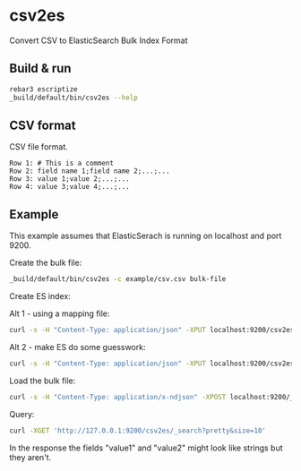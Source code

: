 # csv2es

Convert CSV to ElasticSearch Bulk Index Format

## Build & run

```bash
rebar3 escriptize
_build/default/bin/csv2es --help
```

## CSV format

CSV file format.

```csv
Row 1: # This is a comment
Row 2: field name 1;field name 2;...;...
Row 3: value 1;value 2;...;...
Row 4: value 3;value 4;...;...
````

## Example

This example assumes that ElasticSerach is running on localhost and port 9200.

Create the bulk file:

```bash
_build/default/bin/csv2es -c example/csv.csv bulk-file
```

Create ES index:

Alt 1 - using a mapping file:

```bash
curl -s -H "Content-Type: application/json" -XPUT localhost:9200/csv2es --data-binary @example/mapping.json
```

Alt 2 - make ES do some guesswork:

```bash
curl -s -H "Content-Type: application/json" -XPUT localhost:9200/csv2es --data-binary @example/numeric_detection.json
```

Load the bulk file:

```bash
curl -s -H "Content-Type: application/x-ndjson" -XPOST localhost:9200/_bulk --data-binary @bulk-file
```

Query:

```bash
curl -XGET 'http://127.0.0.1:9200/csv2es/_search?pretty&size=10'
```

In the response the fields "value1" and "value2" might look like strings but they aren't.